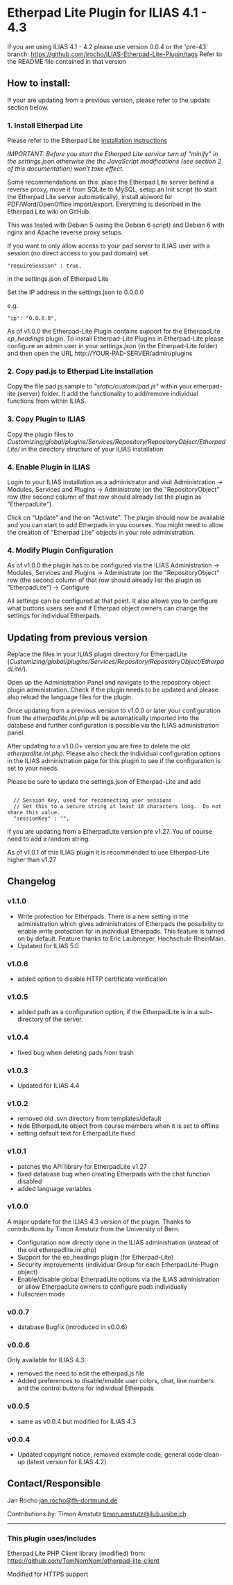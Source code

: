 # Etherpad Lite Plugin for ILIAS 4.1 - 4.3 #

If you are using ILIAS 4.1 - 4.2 please use version 0.0.4 or the 'pre-43' branch: https://github.com/jrocho/ILIAS-Etherpad-Lite-Plugin/tags
Refer to the README file contained in that version


## How to install: ##

If your are updating from a previous version, please refer to the update section below.

### 1. Install Etherpad Lite 

   Please refer to the Etherpad Lite [installation instructions](https://github.com/ether/etherpad-lite)

*IMPORTANT: Before you start the Etherpad Lite service turn of "minify" in the settings.json otherwise the the JavaScript modifications (see section 2 of this documentation) won't take effect.*
   
   Some recommendations on this: place the Etherpad Lite server behind a reverse proxy, move it from 
   SQLite to MySQL, setup an Init script (to start the Etherpad Lite server automatically), install abiword
   for PDF/Word/OpenOffice import/export. Everything is described in the Etherpad Lite wiki on GitHub.

   This was tested with Debian 5 (using the Debian 6 script) and Debian 6 with nginx and Apache reverse proxy
   setups. 
   
   If you want to only allow access to your pad server to ILIAS user with a session (no direct access to you pad domain)
   set
   
`"requireSession" : true,`
   
in the settings.json of Etherpad Lite
   
Set the IP address in the settings.json to 0.0.0.0
   
e.g.
   
`"ip": "0.0.0.0",`

As of v1.0.0 the Etherpad-Lite Plugin contains support for the EtherpadLite *ep_headings* plugin. To install Etherpad-Lite Plugins in Etherpad-Lite please configure an
admin user in your *settings.json* (in the Etherpad-Lite folder) and then open the URL http://YOUR-PAD-SERVER/admin/plugins
   
### 2. Copy pad.js to Etherpad Lite installation

   Copy the file pad.js.sample to *"static/custom/pad.js"* within your etherpad-lite (server) folder. It add the functionality
   to add/remove individual functions from within ILIAS.

### 3. Copy Plugin to ILIAS

   Copy the plugin files to *Customizing/global/plugins/Services/Repository/RepositoryObject/EtherpadLite/*
   in the directory structure of your ILIAS installation

### 4. Enable Plugin in ILIAS 

Login to your ILIAS installation as a administrator and visit Administration -> Modules, Services and Plugins -> Administrate (on the "RepositoryObject" row (the second column of that row should already list the plugin as "EtherpadLite").

Click on "Update" and the on "Activate". The plugin should now be available and you can start to add Etherpads in you courses. You might need to  allow the creation of "Etherpad Lite" objects in your role administration.

### 4. Modify Plugin Configuration

As of v1.0.0 the plugin has to be configured via the ILIAS Administration -> Modules, Services and Plugins -> Administrate (on the "RepositoryObject" row (the second column of that row should already list the plugin as "EtherpadLite") -> Configure

All settings can be configured at that point. It also allows you to configure what buttons users see and if Etherpad object owners can change the settings for individual Etherpads.

## Updating from previous version ##

Replace the files in your ILIAS plugin directory for EtherpadLite (*Customizing/global/plugins/Services/Repository/RepositoryObject/EtherpadLite/*).

Open up the Administration Panel and navigate to the repository object plugin administration. Check if the plugin needs to be updated and please also reload the language files for the plugin.

Once updating from a previous version to v1.0.0 or later your configuration from the *etherpadlite.ini.php* will be automatically imported into the database and further configuration is
possible via the ILIAS administration panel.

After updating to a v1.0.0+ version you are free to delete the old *etherpadlite.ini.php*. Please also check the individual configuration options in the ILIAS administration page for this plugin
to see if the configuration is set to your needs.

Please be sure to update the settings.json of Etherpad-Lite and add

<pre><code>
  // Session Key, used for reconnecting user sessions
  // Set this to a secure string at least 10 characters long.  Do not share this value.
  "sessionKey" : "",
</code></pre>

if you are updating from a EtherpadLite version pre v1.27. You of course need to add a random string.


As of v1.0.1 of this ILIAS plugin it is recommended to use Etherpad-Lite higher than v1.27

## Changelog ##

### v1.1.0 ###
* Write protection for Etherpads. There is a new setting in the administration which gives administrators of Etherpads the possibility to enable write protection for in individual Etherpads. This feature is turned on by default. Feature thanks to Eric Laubmeyer, Hochschule RheinMain.
* Updated for ILIAS 5.0

### v1.0.6 ###
* added option to disable HTTP certificate verification

### v1.0.5 ###

* added path as a configuration option, if the EtherpadLite is in a sub-directory of the server.

### v1.0.4 ###

* fixed bug when deleting pads from trash

### v1.0.3 ###

* Updated for ILIAS 4.4

### v1.0.2 ###

* removed old .svn directory from templates/default
* hide EtherpadLite object from course members when it is set to offline
* setting default text for EtherpadLite fixed 

### v1.0.1 ###

* patches the API library for EtherpadLite v1.27
* fixed database bug when creating Etherpads with the chat function disabled
* added language variables

### v1.0.0 ###

A major update for the ILIAS 4.3 version of the plugin. Thanks to contributions by Timon Amstutz from the University of Bern.

* Configuration now directly done in the ILIAS administration (instead of the old etherpadlite.ini.php)
* Support for the ep_headings plugin (for Etherpad-Lite)
* Security improvements (individual Group for each EtherpadLite-Plugin object)
* Enable/disable global EtherpadLite options via the ILIAS administration or allow EtherpadLite owners to configure pads individually
* Fullscreen mode


### v0.0.7 ###

* database Bugfix (introduced in v0.0.6)

### v0.0.6 ###

Only available for ILIAS 4.3.

* removed the need to edit the etherpad.js file
* Added preferences to disable/enable user colors, chat, line numbers and the control buttons for individual Etherpads

### v0.0.5 ###

* same as v0.0.4 but modified for ILIAS 4.3 

### v0.0.4 ###

* Updated copyright notice, removed example code, general code clean-up (latest version for ILIAS 4.2)

## Contact/Responsible ##

Jan Rocho <jan.rocho@fh-dortmund.de>

Contributions by: Timon Amstutz <timon.amstutz@ilub.unibe.ch>

---

### This plugin uses/includes ###

Etherpad Lite PHP Client library (modified) from: 
https://github.com/TomNomNom/etherpad-lite-client

   Modified for HTTPS support

